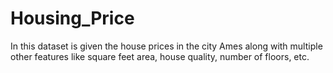 # Housing_Price
In this dataset is given the house prices in the city Ames along with multiple other features like square feet area, house quality, number of floors, etc.
